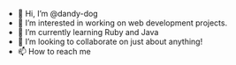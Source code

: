 - 👋 Hi, I’m @dandy-dog
- 👀 I’m interested in working on web development projects.
- 🌱 I’m currently learning Ruby and Java
- 💞️ I’m looking to collaborate on just about anything!
- 📫 How to reach me 

<!---
dandy-dog/dandy-dog is a ✨ special ✨ repository because its `README.md` (this file) appears on your GitHub profile.
You can click the Preview link to take a look at your changes.
--->
